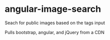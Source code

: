 # angular-image-search
Seach for public images based on the tags input

Pulls bootstrap, angular, and jQuery from a CDN

